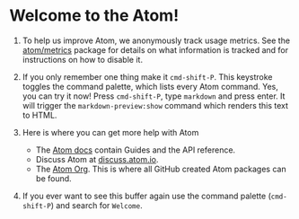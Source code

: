 # Welcome to the Atom!

1. To help us improve Atom, we anonymously track usage metrics. See the
[atom/metrics](https://github.com/atom/metrics) package for details on what
information is tracked and for instructions on how to disable it.

2. If you only remember one thing make it `cmd-shift-P`. This keystroke toggles
   the command palette, which lists every Atom command. Yes, you can try it now!
   Press `cmd-shift-P`, type `markdown` and press enter. It will trigger the
  `markdown-preview:show` command which renders this text to HTML.

4. Here is where you can get more help with Atom

   * The [Atom docs](https://www.atom.io/docs) contain Guides and the API
     reference.
   * Discuss Atom at [discuss.atom.io](http://discuss.atom.io).
   * The [Atom Org](https://github.com/atom). This is where all GitHub created Atom
     packages can be found.

5. If you ever want to see this buffer again use the command palette
   (`cmd-shift-P`) and search for `Welcome`.
